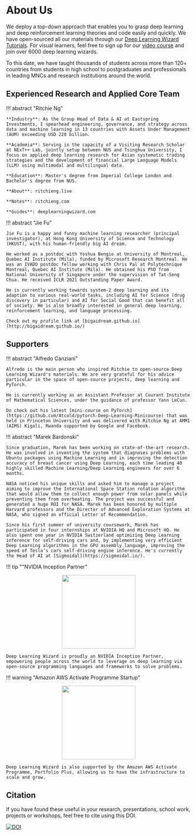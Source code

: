 # About Us

We deploy a top-down approach that enables you to grasp deep learning and deep reinforcement learning theories and code easily and quickly. We have open-sourced all our materials through our [Deep Learning Wizard Tutorials](https://www.deeplearningwizard.com/deep_learning/course_progression/). For visual learners, feel free to sign up for our [video course](https://www.udemy.com/practical-deep-learning-with-pytorch/?couponCode=DEEPWIZARD) and join over 6000 deep learning wizards.

To this date, we have taught thousands of students across more than 120+ countries from students in high school to postgraduates and professionals in leading MNCs and research institutions around the world.

## Experienced Research and Applied Core Team

!!! abstract "Ritchie Ng"

    **Industry**: As the Group Head of Data & AI at Eastspring Investments, I spearhead engineering, governance, and strategy across data and machine learning in 13 countries with Assets Under Management (AUM) exceeding USD 220 billion.

    **Academia**: Serving in the capacity of a Visiting Research Scholar at NExT++ Lab, jointly setup between NUS and Tsinghua University, I focus on applied deep learning research for Asian systematic trading strategies and the development of financial Large Language Models (LLM) using multimodal and multilingual data.

    **Education**: Master's degree from Imperial College London and Bachelor's degree from NUS.

    **About**: ritchieng.live

    **Notes**: ritchieng.com

    **Guides**: deeplearningwizard.com

!!! abstract "Jie Fu"

    Jie Fu is a happy and funny machine learning researcher (principal investigator), at Hong Kong University of Science and Technology (HKUST), with his human-friendly big AI dream.

    He worked as a postdoc with Yoshua Bengio at University of Montreal, Quebec AI Institute (Mila), funded by Microsoft Research Montreal. He was an IVADO postdoc fellow working with Chris Pal at Polytechnique Montreal, Quebec AI Institute (Mila). He obtained his PhD from National University of Singapore under the supervision of Tat-Seng Chua. He received ICLR 2021 Outstanding Paper Award.

    He is currently working towards system-2 deep learning and its adaption to various real-world tasks, including AI for Science (drug discovery in particular) and AI for Social Good that can benefit all of society. He is also broadly interested in general deep learning, reinforcement learning, and language processing.

    Check out my profile link at [bigaidream.github.io](http://bigaidream.github.io/)
    
##  Supporters

!!! abstract "Alfredo Canziani"

    Alfredo is the main person who inspired Ritchie to open-source Deep Learning Wizard's materials. We are very grateful for his advice particular in the space of open-source projects, deep learning and PyTorch.
    
    He is currently working as an Assistant Professor at Courant Institute of Mathematical Sciences, under the guidance of professor Yann LeCun.
    
    Do check out his latest [mini-course on PyTorch](https://github.com/Atcold/pytorch-Deep-Learning-Minicourse) that was held in Princeton University and was delivered with Ritchie Ng at AMMI (AIMS) Kigali, Rwanda supported by Google and Facebook.
    
!!! abstract "Marek Bardonski"

    Since graduation, Marek has been working on state-of-the-art research. He was involved in inventing the system that diagnoses problems with Ubuntu packages using Machine Learning and in improving the detection accuracy of breast cancer using Deep Learning, each time leading 40 highly skilled Machine Learning/Deep Learning engineers for over 6 months.

    NASA noticed his unique skills and asked him to manage a project aiming to improve the International Space Station rotation algorithm that would allow them to collect enough power from solar panels while preventing them from overheating. The project was successful and generated a huge ROI for NASA. Marek has been honored by multiple Harvard professors and the Director of Advanced Exploration Systems at NASA, who signed an official Letter of Recommendation.

    Since his first summer of university coursework, Marek has participated in four internships at NVIDIA HQ and Microsoft HQ. He also spent one year in NVIDIA Switzerland optimizing Deep Learning inference for self-driving cars and, by implementing very efficient Deep Learning algorithms in the GPU assembly language, improving the speed of Tesla’s cars self-driving engine inference. He's currently the Head of AI at [Sigmoidal](https://sigmoidal.io/).

!!! tip ""NVIDIA Inception Partner"
    <center><img src="https://res.cloudinary.com/ritchieng/image/upload/v1532596192/deeplearningwizard.com/nvidia_inception.png" style="width:200px"/></center>
    
    Deep Learning Wizard is proudly an NVIDIA Inception Partner, empowering people across the world to leverage on deep learning via open-source programming languages and frameworks to solve problems.
    
!!! warning "Amazon AWS Activate Programme Startup"
    <center><img src="https://res.cloudinary.com/ritchieng/image/upload/v1563421301/logos/aws_activate.png" style="width:200px"/></center>
    
    Deep Learning Wizard is also supported by the Amazon AWS Activate Programme, Portfolio Plus, allowing us to have the infrastructure to scale and grow.   
    
## Citation
If you have found these useful in your research, presentations, school work, projects or workshops, feel free to cite using this DOI.

[![DOI](https://zenodo.org/badge/139945544.svg)](https://zenodo.org/badge/latestdoi/139945544)